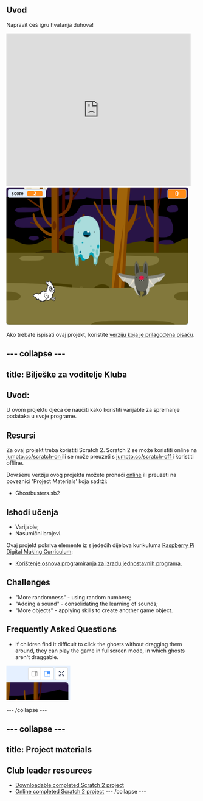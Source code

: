 ## Uvod

Napravit ćeš igru hvatanja duhova!

<div class="scratch-preview">
  <iframe allowtransparency="true" width="485" height="402" src="https://scratch.mit.edu/projects/embed/60787262/?autostart=false" frameborder="0"></iframe>
  <img src="images/ghost-final.png">
</div>

Ako trebate ispisati ovaj projekt, koristite [verziju koja je prilagođena pisaču](https://projects.raspberrypi.org/en/projects/ghostbusters/print).

## \--- collapse \---

## title: Bilješke za voditelje Kluba

## Uvod:

U ovom projektu djeca će naučiti kako koristiti varijable za spremanje podataka u svoje programe.

## Resursi

Za ovaj projekt treba koristiti Scratch 2. Scratch 2 se može koristiti online na [ jumpto.cc/scratch-on ](http://jumpto.cc/scratch-on) ili se može preuzeti s [ jumpto.cc/scratch-off ](http://jumpto.cc/scratch-off) i koristiti offline.

Dovršenu verziju ovog projekta možete pronaći [online](http://scratch.mit.edu/projects/60787262/#editor) ili preuzeti na poveznici 'Project Materials' koja sadrži:

* Ghostbusters.sb2

## Ishodi učenja

* Varijable;
* Nasumični brojevi.

Ovaj projekt pokriva elemente iz sljedećih dijelova kurikuluma [Raspberry Pi Digital Making Curriculum](http://rpf.io/curriculum):

* [Korištenje osnova programiranja za izradu jednostavnih programa.](https://www.raspberrypi.org/curriculum/programming/creator)

## Challenges

* "More randomness" - using random numbers;
* "Adding a sound" - consolidating the learning of sounds;
* "More objects" - applying skills to create another game object.

## Frequently Asked Questions

* If children find it difficult to click the ghosts without dragging them around, they can play the game in fullscreen mode, in which ghosts aren't draggable.

![screenshot](images/ghost-fullscreen.png)

\--- /collapse \---

## \--- collapse \---

## title: Project materials

## Club leader resources

* [Downloadable completed Scratch 2 project](resources/Ghostbusters.sb2)
* [Online completed Scratch 2 project](http://scratch.mit.edu/projects/60787262/#editor) \--- /collapse \---
